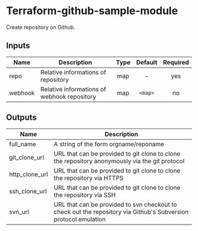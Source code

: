 # Terraform-github-sample-module

Create repository on Github.

## Inputs

| Name | Description | Type | Default | Required |
|------|-------------|:----:|:-----:|:-----:|
| repo | Relative informations of repository | map | - | yes |
| webhook | Relative informations of webhook repository | map | `<map>` | no |

## Outputs

| Name | Description |
|------|-------------|
| full_name | A string of the form orgname/reponame |
| git_clone_url | URL that can be provided to git clone to clone the repository anonymously via the git protocol |
| http_clone_url | URL that can be provided to git clone to clone the repository via HTTPS |
| ssh_clone_url | URL that can be provided to git clone to clone the repository via SSH |
| svn_url | URL that can be provided to svn checkout to check out the repository via Github's Subversion protocol emulation |

